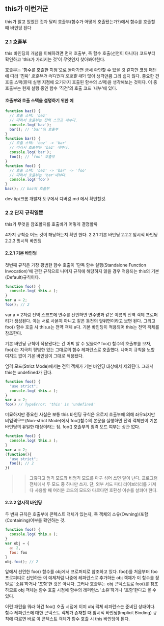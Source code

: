 ## this가 이런거군
this가 알고 있었던 것과 달리 호출부(함수가 어떻게 호출됐는가?)에서 함수를 호출할 때 바인딩 된다
### 2.1 호출부
this 바인딩의 개념을 이해하려면 먼저 호출부, 즉 함수 호출(선언이 아니다) 코드부터 확인하고 'this가 가리키는 것'이 무엇인지 찾아봐야한다.

호출부는 '함수를 호출한 지점'으로 돌아가면 금세 확인할 수 있을 것 같지만 코딩 패턴에 따라 '진짜' *호출부가 어디인지 모호할 때*가 많아 생각만큼 그리 쉽지 않다. 
중요한 건 호출 스택(햔재 실행 지점에 오기까지 호출된 함수의 스택)을 생각해보는 것이다. 이 중 호출부는 현재 실행 중인 함수 '직전'의 호출 코드 '내부'에 있다.

#### 호출부와 호출 스택을 설명하기 위한 예

```javascript
function baz() {
  // 호출 스택: 'baz'
  // 따라서 호출부는 전역 스코프 내부다.
  console.log('baz');
  bar(); // 'bar'의 호출부
}
function bar() {
  // 호출 스택: 'baz' -> 'bar'
  // 따라서 호출부는 'baz' 내부다.
  console.log('bar');
  foo(); // 'foo' 호출부
}
function foo() {
  // 호출 스택: 'baz' -> 'bar' -> 'foo'
  // 따라서 호출부는 'bar'내부다.
  console.log('foo')
}
baz(); // baz의 호출부
```

dev.tip/크롬 개발자 도구에서 디버깅.md
에서 확인할것.

### 2.2 단지 규칙일뿐
this가 무엇을 참조할지를 호출바가 어떻게 결정할까

4가지 규칙중 어느 것이 해당하는지 확인 한다.
2.2.1 기본 바인딩
2.2.2 암시적 바인딩
2.2.3 명시적 바인딩
#### 2.2.1 기본 바인딩
첫번째 규칙은 가장 평범한 함수 호출이 '단독 함수 실행(Standalone Function Invocation)'에 관한 규칙으로 나머지 규칙에 해당하지 않을 경우 적용되는 this의 기본(Default)규칙이다.
```javascript
function foo() {
  console.log( this.a );
}
var a = 2;
foo(); // 2
```
var a = 2처럼 전역 스코프에 변수를 선언하면 변수명과 같은 이름의 전역 객체 프로퍼티가 생성된다. 이는 서로 사본이 아니고 같은 동전의 앞뒤면이라고 보면 된다.
그리고 foo() 함수 호출 시 this.a는 전역 객체 a다. 기본 바인딩이 적용되어 this는 전역 객체를 참조한다.

기본 바인딩 규칙이 적용됐다는 건 어찌 알 수 있을까?
foo() 함수의 호출부를 보자, foo()는 지극히 평범한 있는 그대로의 함수 레퍼런스로 호출했다. 나머지 규칙을 노할 여지도 없이 기본 바인딩이 그대로 적용됐다.

엄격 모드(Strict Mode)에서는 전역 객체가 기본 바인딩 대상에서 제외된다. 그래서 this는 undefined가 된다.
```javascript
function foo() {
  "use strict";
  console.log( this.a );
}
var a = 2;
foo() // TypeError: 'this' is 'undefined'
```
미묘하지만 중요한 사실은 보통 this 바인딩 규칙은 오로지 호출부에 의해 좌우되지만 비엄격모드(Non-strict Mode)에서 foo()함수의 본문을 실행하면 전역 객체만이 기본 바인딩의 유일한 대상이라는 점. foo() 호출부의 엄격 모드 여부는 상관 없다.

```javascript
function foo() {
  console.log( this.a );
}
var a = 2;
(function(){
  "use strict";
  foo(); // 2
})
```
>> 그렇다고 엄격 모드와 비엄격 모드를 마구 섞어 쓰면 탈이 난다. 프로그램 전체에서 두 모드 중 하나만 쓰자. 
단, 외부 서드 파티 라이브러리를 가져다 사용할 때 여러분 코드의 모드와 다르다면 호환성 이슈를 살펴야 한다.

#### 2.2.2 암시적 바인딩
두 번째 규칙은 호출부에 콘텍스트 객체가 있는지, 즉 객체의 소유(Owning)/포함(Containing)여부를 확인하는 것.
```javascript
function foo() {
  console.log( this.a );
}
var obj = {
  a: 2,
  foo: foo
}
obj.foo(); // 2
```
앞에서 선언한 foo() 함수를 obj에서 프로퍼티로 참조하고 있다. foo()를 처음부터 foo 프로퍼티로 선언하든 이 예제처럼 나중에 레퍼런스로 추가하든 obj 객체가 이 함수를 정말로 '소유'하거나 '포함'한 것은 아니다. 그러나 호출부는 obj 콘텍스트로 foo()를 참조하므로 obj 객체는 함수 호출 시점에 함수의 레퍼런스 '소유'하거나 '포함'한다고 볼 수 있다.

이런 패턴을 뭐라 하건 foo() 호출 시점에 이미 obj 객체 레퍼런스는 준비된 상태이다. 함수 레퍼런스에 대한 콘텍스트 객체가 존재할 때 암시적 바인딩(Implicit Binding) 규칙에 따르면 바로 이 콘텍스트 객체가 함수 호출 시 this 바인딩이 된다.